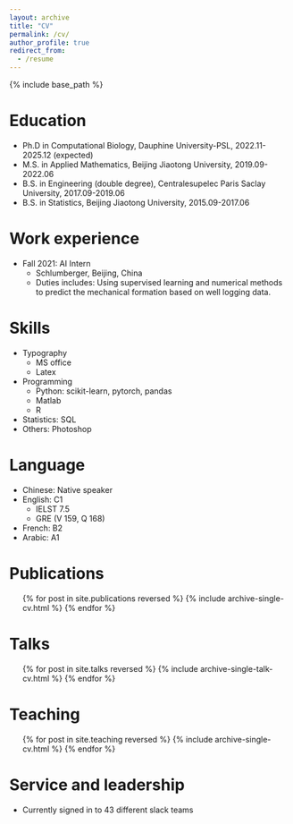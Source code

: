 ```yaml
---
layout: archive
title: "CV"
permalink: /cv/
author_profile: true
redirect_from:
  - /resume
---
```


{% include base_path %}

Education
======
* Ph.D in Computational Biology, Dauphine University-PSL, 2022.11-2025.12 (expected)
* M.S. in Applied Mathematics, Beijing Jiaotong University, 2019.09-2022.06
* B.S. in Engineering (double degree), Centralesupelec Paris Saclay University, 2017.09-2019.06
* B.S. in Statistics, Beijing Jiaotong University, 2015.09-2017.06

Work experience
======
* Fall 2021: AI Intern
  * Schlumberger, Beijing, China
  * Duties includes: Using supervised learning and numerical methods to predict the mechanical formation based on well logging data.   

  
Skills
======
* Typography
  * MS office
  * Latex 
* Programming
  * Python: scikit-learn, pytorch, pandas
  * Matlab
  * R
* Statistics: SQL
* Others: Photoshop 

Language
======
* Chinese: Native speaker 
* English: C1
  * IELST 7.5
  * GRE (V 159, Q 168)
* French: B2
* Arabic: A1


Publications
======
  <ul>{% for post in site.publications reversed %}
    {% include archive-single-cv.html %}
  {% endfor %}</ul>
  
Talks
======
  <ul>{% for post in site.talks reversed %}
    {% include archive-single-talk-cv.html  %}
  {% endfor %}</ul>
  
Teaching
======
  <ul>{% for post in site.teaching reversed %}
    {% include archive-single-cv.html %}
  {% endfor %}</ul>
  
Service and leadership
======
* Currently signed in to 43 different slack teams
